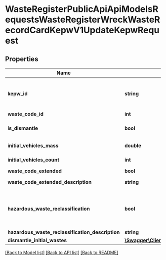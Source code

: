 # WasteRegisterPublicApiApiModelsRequestsWasteRegisterWreckWasteRecordCardKepwV1UpdateKepwRequest

## Properties
Name | Type | Description | Notes
------------ | ------------- | ------------- | -------------
**kepw_id** | **string** | Id karty ewidencji pojazdów wycofanych z eksploatacji | [optional] 
**waste_code_id** | **int** | Id kodu odpadu | [optional] 
**is_dismantle** | **bool** | Prowadzący stację demontażu | [optional] 
**initial_vehicles_mass** | **double** | Masa pojazdów [Mg] | [optional] 
**initial_vehicles_count** | **int** | Liczba pojazdów [szt.] | [optional] 
**waste_code_extended** | **bool** | Kod ex | [optional] 
**waste_code_extended_description** | **string** | Rodzaj odpadu ex | [optional] 
**hazardous_waste_reclassification** | **bool** | Zmiana statusu odpadów niebezpiecznych na odpady inne niż niebezpieczne | [optional] 
**hazardous_waste_reclassification_description** | **string** | Rodzaj odpadu | [optional] 
**dismantle_initial_wastes** | [**\Swagger\Client\Model\WasteRegisterPublicApiApiModelsRequestsWasteRegisterWreckWasteRecordCardKepwV1DismantleInitialWasteDto[]**](WasteRegisterPublicApiApiModelsRequestsWasteRegisterWreckWasteRecordCardKepwV1DismantleInitialWasteDto.md) |  | [optional] 

[[Back to Model list]](../README.md#documentation-for-models) [[Back to API list]](../README.md#documentation-for-api-endpoints) [[Back to README]](../README.md)


